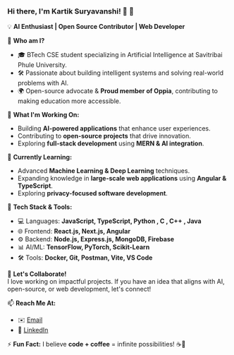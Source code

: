 ### Hi there, I'm Kartik Suryavanshi! 👋 🚀  

💡 **AI Enthusiast | Open Source Contributor | Web Developer**  

🌟 **Who am I?**  
- 🎓 BTech CSE student specializing in Artificial Intelligence at Savitribai Phule University.  
- 🛠️ Passionate about building intelligent systems and solving real-world problems with AI.  
- 🌍 Open-source advocate & **Proud member of Oppia**, contributing to making education more accessible.  

🔭 **What I'm Working On:**  
- Building **AI-powered applications** that enhance user experiences.  
- Contributing to **open-source projects** that drive innovation.  
- Exploring **full-stack development** using **MERN & AI integration**.  

🌱 **Currently Learning:**  
- Advanced **Machine Learning & Deep Learning** techniques.  
- Expanding knowledge in **large-scale web applications** using **Angular & TypeScript**.  
- Exploring **privacy-focused software development**.  

📌 **Tech Stack & Tools:**  
- 💻 Languages: **JavaScript, TypeScript, Python , C , C++ , Java**  
- 🌐 Frontend: **React.js, Next.js, Angular**  
- ⚙️ Backend: **Node.js, Express.js, MongoDB, Firebase**  
- 📊 AI/ML: **TensorFlow, PyTorch, Scikit-Learn**  
- 🛠️ Tools: **Docker, Git, Postman, Vite, VS Code**  

🤝 **Let's Collaborate!**  
I love working on impactful projects. If you have an idea that aligns with AI, open-source, or web development, let's connect!  

📫 **Reach Me At:**  
- ✉️ [Email](mailto:kartiknileshs@gmail.com)  
- 🔗 [LinkedIn](https://www.linkedin.com/in/kartik-suryavanshi-65192a289/)  

⚡ **Fun Fact:** I believe **code + coffee** = infinite possibilities! ☕🚀  
